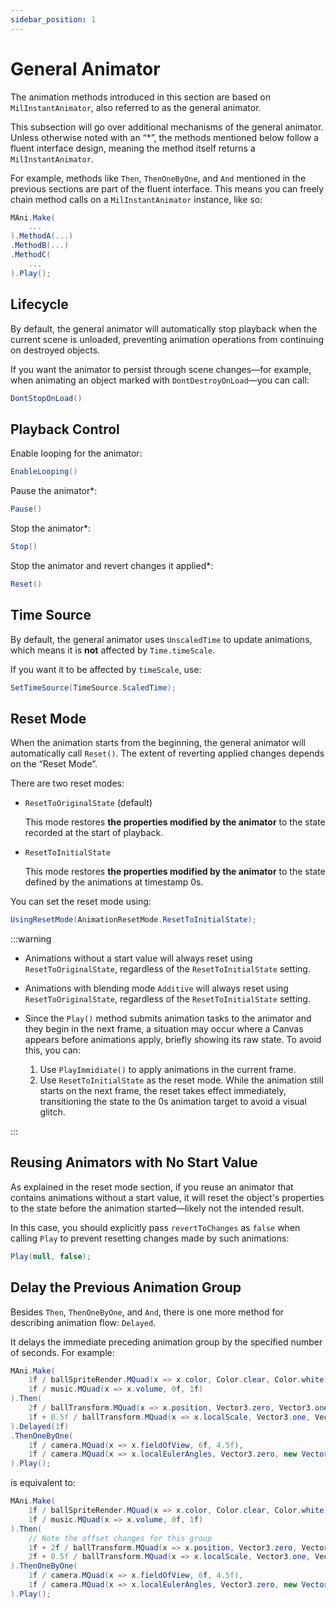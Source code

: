 ```yaml
---
sidebar_position: 1
---
```


# General Animator

The animation methods introduced in this section are based on `MilInstantAnimator`, also referred to as the general animator.

This subsection will go over additional mechanisms of the general animator. Unless otherwise noted with an “*”, the methods mentioned below follow a fluent interface design, meaning the method itself returns a `MilInstantAnimator`.

For example, methods like `Then`, `ThenOneByOne`, and `And` mentioned in the previous sections are part of the fluent interface. This means you can freely chain method calls on a `MilInstantAnimator` instance, like so:

```csharp
MAni.Make(
	...
).MethodA(...)
.MethodB(...)
.MethodC(
	...
).Play();
```

## Lifecycle

By default, the general animator will automatically stop playback when the current scene is unloaded, preventing animation operations from continuing on destroyed objects.

If you want the animator to persist through scene changes—for example, when animating an object marked with `DontDestroyOnLoad`—you can call:

```csharp
DontStopOnLoad()
```

## Playback Control

Enable looping for the animator:

```csharp
EnableLooping()
```

Pause the animator*:

```csharp
Pause()
```

Stop the animator*:

```csharp
Stop()
```

Stop the animator and revert changes it applied*:

```csharp
Reset()
```

## Time Source

By default, the general animator uses `UnscaledTime` to update animations, which means it is **not** affected by `Time.timeScale`.

If you want it to be affected by `timeScale`, use:

```csharp
SetTimeSource(TimeSource.ScaledTime);
```

## Reset Mode

When the animation starts from the beginning, the general animator will automatically call `Reset()`. The extent of reverting applied changes depends on the “Reset Mode”.

There are two reset modes:

* `ResetToOriginalState` (default)

  This mode restores **the properties modified by the animator** to the state recorded at the start of playback.

* `ResetToInitialState`

  This mode restores **the properties modified by the animator** to the state defined by the animations at timestamp 0s.

You can set the reset mode using:

```csharp
UsingResetMode(AnimationResetMode.ResetToInitialState);
```

:::warning

* Animations without a start value will always reset using `ResetToOriginalState`, regardless of the `ResetToInitialState` setting.
* Animations with blending mode `Additive` will always reset using `ResetToOriginalState`, regardless of the `ResetToInitialState` setting.
* Since the `Play()` method submits animation tasks to the animator and they begin in the next frame, a situation may occur where a Canvas appears before animations apply, briefly showing its raw state. To avoid this, you can:

  1. Use `PlayImmidiate()` to apply animations in the current frame.
  2. Use `ResetToInitialState` as the reset mode. While the animation still starts on the next frame, the reset takes effect immediately, transitioning the state to the 0s animation target to avoid a visual glitch.

:::

## Reusing Animators with No Start Value

As explained in the reset mode section, if you reuse an animator that contains animations without a start value, it will reset the object's properties to the state before the animation started—likely not the intended result.

In this case, you should explicitly pass `revertToChanges` as `false` when calling `Play` to prevent resetting changes made by such animations:

```csharp
Play(null, false);
```

## Delay the Previous Animation Group

Besides `Then`, `ThenOneByOne`, and `And`, there is one more method for describing animation flow: `Delayed`.

It delays the immediate preceding animation group by the specified number of seconds. For example:

```csharp
MAni.Make(
	1f / ballSpriteRender.MQuad(x => x.color, Color.clear, Color.white),
	1f / music.MQuad(x => x.volume, 0f, 1f)
).Then(
	2f / ballTransform.MQuad(x => x.position, Vector3.zero, Vector3.one * 3f),
	1f + 0.5f / ballTransform.MQuad(x => x.localScale, Vector3.one, Vector3.one * 2f)
).Delayed(1f)
.ThenOneByOne(
	1f / camera.MQuad(x => x.fieldOfView, 6f, 4.5f),
	1f / camera.MQuad(x => x.localEulerAngles, Vector3.zero, new Vector3(0, 0, 20f))
).Play();
```

is equivalent to:

```csharp
MAni.Make(
	1f / ballSpriteRender.MQuad(x => x.color, Color.clear, Color.white),
	1f / music.MQuad(x => x.volume, 0f, 1f)
).Then(
	// Note the offset changes for this group
	1f + 2f / ballTransform.MQuad(x => x.position, Vector3.zero, Vector3.one * 3f),
	2f + 0.5f / ballTransform.MQuad(x => x.localScale, Vector3.one, Vector3.one * 2f)
).ThenOneByOne(
	1f / camera.MQuad(x => x.fieldOfView, 6f, 4.5f),
	1f / camera.MQuad(x => x.localEulerAngles, Vector3.zero, new Vector3(0, 0, 20f))
).Play();
```
